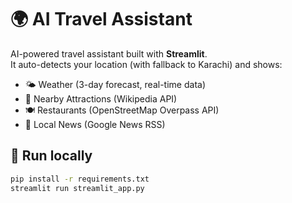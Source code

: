 # 🌍 AI Travel Assistant

AI-powered travel assistant built with **Streamlit**.  
It auto-detects your location (with fallback to Karachi) and shows:

- 🌤️ Weather (3-day forecast, real-time data)
- 📍 Nearby Attractions (Wikipedia API)
- 🍽️ Restaurants (OpenStreetMap Overpass API)
- 📰 Local News (Google News RSS)

## 🚀 Run locally
```bash
pip install -r requirements.txt
streamlit run streamlit_app.py
